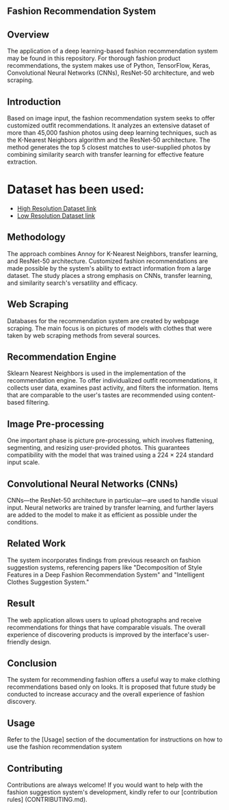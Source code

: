 ## Fashion Recommendation System

## Overview

The application of a deep learning-based fashion recommendation system may be found in this repository. For thorough fashion product recommendations, the system makes use of Python, TensorFlow, Keras, Convolutional Neural Networks (CNNs), ResNet-50 architecture, and web scraping.


## Introduction

Based on image input, the fashion recommendation system seeks to offer customized outfit recommendations. It analyzes an extensive dataset of more than 45,000 fashion photos using deep learning techniques, such as the K-Nearest Neighbors algorithm and the ResNet-50 architecture. The method generates the top 5 closest matches to user-supplied photos by combining similarity search with transfer learning for effective feature extraction.



# Dataset has been used:

 - [High Resolution Dataset link](https://www.kaggle.com/paramaggarwal/fashion-product-images-dataset)
 - [Low Resolution Dataset link](https://www.kaggle.com/paramaggarwal/fashion-product-images-small)

## Methodology

The approach combines Annoy for K-Nearest Neighbors, transfer learning, and ResNet-50 architecture. Customized fashion recommendations are made possible by the system's ability to extract information from a large dataset. The study places a strong emphasis on CNNs, transfer learning, and similarity search's versatility and efficacy.

## Web Scraping

Databases for the recommendation system are created by webpage scraping. The main focus is on pictures of models with clothes that were taken by web scraping methods from several sources.

## Recommendation Engine

Sklearn Nearest Neighbors is used in the implementation of the recommendation engine. To offer individualized outfit recommendations, it collects user data, examines past activity, and filters the information. Items that are comparable to the user's tastes are recommended using content-based filtering.

## Image Pre-processing

One important phase is picture pre-processing, which involves flattening, segmenting, and resizing user-provided photos. This guarantees compatibility with the model that was trained using a 224 × 224 standard input scale.

## Convolutional Neural Networks (CNNs)
CNNs—the ResNet-50 architecture in particular—are used to handle visual input. Neural networks are trained by transfer learning, and further layers are added to the model to make it as efficient as possible under the conditions.

## Related Work

The system incorporates findings from previous research on fashion suggestion systems, referencing papers like "Decomposition of Style Features in a Deep Fashion Recommendation System" and "Intelligent Clothes Suggestion System."
## Result

The web application allows users to upload photographs and receive recommendations for things that have comparable visuals. The overall experience of discovering products is improved by the interface's user-friendly design.

## Conclusion

The system for recommending fashion offers a useful way to make clothing recommendations based only on looks. It is proposed that future study be conducted to increase accuracy and the overall experience of fashion discovery.

## Usage

Refer to the [Usage] section of the documentation for instructions on how to use the fashion recommendation system

## Contributing

Contributions are always welcome! If you would want to help with the fashion suggestion system's development, kindly refer to our [contribution rules] (CONTRIBUTING.md).







